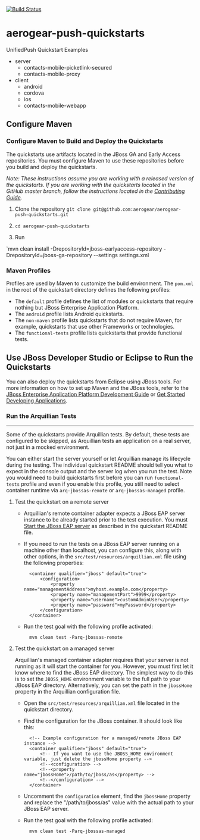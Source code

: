 [![Build Status](https://api.travis-ci.org/aerogear/aerogear-push-quickstarts.png?branch=master)](https://travis-ci.org/aerogear/aerogear-push-quickstarts)

aerogear-push-quickstarts
=========================

UnifiedPush Quickstart Examples


* server
  * contacts-mobile-picketlink-secured
  * contacts-mobile-proxy
* client
  * android
  * cordova
  * ios
  * contacts-mobile-webapp


Configure Maven
---------------

### Configure Maven to Build and Deploy the Quickstarts

The quickstarts use artifacts located in the JBoss GA and Early Access repositories. You must configure Maven to use these repositories before you build and deploy the quickstarts.

_Note: These instructions assume you are working with a released version of the quickstarts. If you are working with the quickstarts located in the GitHub master branch, follow the instructions located in the [Contributing Guide](https://github.com/jboss-developer/jboss-wfk-quickstarts/blob/2.7.x-develop/CONTRIBUTING.md#configure-maven)._


1. Clone the repository
`git clone git@github.com:aerogear/aerogear-push-quickstarts.git`

2. `cd aerogear-push-quickstarts`

3. Run

`mvn clean install -DrepositoryId=jboss-earlyaccess-repository -DrepositoryId=jboss-ga-repository --settings settings.xml

### Maven Profiles

Profiles are used by Maven to customize the build environment. The `pom.xml` in the root of the quickstart directory defines the following profiles:

* The `default` profile defines the list of modules or quickstarts that require nothing but JBoss Enterprise Application Platform.
* The `android` profile lists Android quickstarts.
* The `non-maven` profile lists quickstarts that do not require Maven, for example, quickstarts that use other Frameworks or technologies.
* The `functional-tests` profile lists quickstarts that provide functional tests.


Use JBoss Developer Studio or Eclipse to Run the Quickstarts
------------------------------------------------------------

You can also deploy the quickstarts from Eclipse using JBoss tools. For more information on how to set up Maven and the JBoss tools, refer to the [JBoss Enterprise Application Platform Development Guide](https://access.redhat.com/site/documentation/JBoss_Enterprise_Application_Platform/) or [Get Started Developing Applications](http://www.jboss.org/jdf/quickstarts/jboss-as-quickstart/guide/Introduction/ "Get Started Developing Applications").

### Run the Arquillian Tests
----------------------------

Some of the quickstarts provide Arquillian tests. By default, these tests are configured to be skipped, as Arquillian tests an application on a real server, not just in a mocked environment.

You can either start the server yourself or let Arquillian manage its lifecycle during the testing. The individual quickstart README should tell you what to expect in the console output and the server log when you run the test. Note you would need to build quickstarts first before you can run `functional-tests` profile and even if you enable this profile, you still need to select container runtime via `arq-jbossas-remote` or `arq-jbossas-managed` profile.


1. Test the quickstart on a remote server
    * Arquillian's remote container adapter expects a JBoss EAP server instance to be already started prior to the test execution. You must [Start the JBoss EAP server](#start-the-jboss-eap-server) as described in the quickstart README file.
    * If you need to run the tests on a JBoss EAP server running on a machine other than localhost, you can configure this, along with other options, in the `src/test/resources/arquillian.xml` file using the following properties:

            <container qualifier="jboss" default="true">
                <configuration>
                    <property name="managementAddress">myhost.example.com</property>
                    <property name="managementPort">9999</property>
                    <property name="username">customAdminUser</property>
                    <property name="password">myPassword</property>
                </configuration>
            </container>
    * Run the test goal with the following profile activated:

            mvn clean test -Parq-jbossas-remote
2. Test the quickstart on a managed server

    Arquillian's managed container adapter requires that your server is not running as it will start the container for you. However, you must first let it know where to find the JBoss EAP directory. The simplest way to do this is to set the `JBOSS_HOME` environment variable to the full path to your JBoss EAP directory. Alternatively, you can set the path in the `jbossHome` property in the Arquillian configuration file.
    * Open the `src/test/resources/arquillian.xml` file located in the quickstart directory.
    * Find the configuration for the JBoss container. It should look like this:

            <!-- Example configuration for a managed/remote JBoss EAP instance -->
            <container qualifier="jboss" default="true">
                <!-- If you want to use the JBOSS_HOME environment variable, just delete the jbossHome property -->
                <!--<configuration> -->
                <!--<property name="jbossHome">/path/to/jboss/as</property> -->
                <!--</configuration> -->
            </container>
    * Uncomment the `configuration` element, find the `jbossHome` property and replace the "/path/to/jboss/as" value with the actual path to your JBoss EAP server.
    * Run the test goal with the following profile activated:

            mvn clean test -Parq-jbossas-managed

